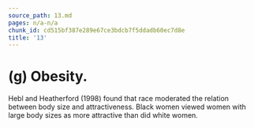 ```yaml
---
source_path: 13.md
pages: n/a-n/a
chunk_id: cd515bf387e289e67ce3bdcb7f5ddadb60ec7d8e
title: '13'
---
```

# (g) Obesity.

Hebl and Heatherford (1998) found that race moderated the relation between body size and attractiveness. Black women viewed women with large body sizes as more attractive than did white women.
